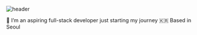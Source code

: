 ![header](https://capsule-render.vercel.app/api?type=waving&color=0:647D87,100:6DA4AA&height=200&section=header&text=Hi,%20I'm%20Dana!&fontColor=FEFBF6&fontSize=90)


🌱 I’m an aspiring full-stack developer just starting my journey
🇰🇷 Based in Seoul
